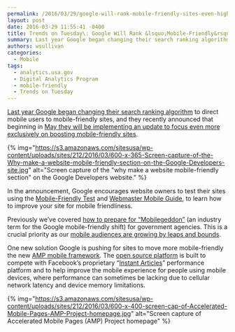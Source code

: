 ```yaml
---
permalink: /2016/03/29/google-will-rank-mobile-friendly-sites-even-higher-beginning-in-may/
layout: post
date: 2016-03-29 11:55:41 -0400
title: Trends on Tuesday\: Google Will Rank &lsquo;Mobile-Friendly&rsquo; Sites Even Higher Beginning in May
summary: Last year Google began changing their search ranking algorithm to direct mobile users to mobile-friendly sites, and they recently announced that beginning in May they will be implementing an update to focus even more exclusively on boosting mobile-friendly sites. {% img=&quot;https\://s3.amazonaws.com/sitesusa/wp-content/uploads/sites/212/2016/03/600-x-365-Screen-capture-of-the-Why-make-a-website-mobile-friendly-section-on-the-Google-Developers-site.jpg&quot; alt=&quot;Screen capture of the &amp;quot;why make a website mobile-friendly section&amp;quot; on the Google Developers
authors: wsullivan
categories:
  - Mobile
tags:
  - analytics.usa.gov
  - Digital Analytics Program
  - mobile-friendly
  - Trends on Tuesday
---
```


[Last year Google began changing their search ranking algorithm](https://www.WHATEVER/2015/03/03/trends-on-tuesday-google-to-implement-mobile-friendly-rankings/) to direct mobile users to mobile-friendly sites, and they recently announced that beginning in [May they will be implementing an update to focus even more exclusively on boosting mobile-friendly sites](https://webmasters.googleblog.com/2016/03/continuing-to-make-web-more-mobile.html).

{% img="https://s3.amazonaws.com/sitesusa/wp-content/uploads/sites/212/2016/03/600-x-365-Screen-capture-of-the-Why-make-a-website-mobile-friendly-section-on-the-Google-Developers-site.jpg" alt="Screen capture of the "why make a website mobile-friendly section" on the Google Developers website." %}

In the announcement, Google encourages website owners to test their sites using the [Mobile-Friendly Test](https://www.google.com/webmasters/tools/mobile-friendly/) and [Webmaster Mobile Guide](https://developers.google.com/webmasters/mobile-sites/), to learn how to improve your site for mobile friendliness.

Previously we’ve covered [how to prepare for “Mobilegeddon”](https://www.WHATEVER/2015/04/15/mobilegeddon-government-edition/) (an industry term for the Google mobile-friendly shift) for government agencies. This is a crucial priority as our [mobile audiences are growing by leaps and bounds](https://www.WHATEVER/2015/10/21/gov-analytics-breakdown-2-mobile-is-bigger-than-ever/).

One new solution Google is pushing for sites to move more mobile-friendly the new [AMP mobile framework](https://www.ampproject.org/). The [open source platform](https://github.com/ampproject/amphtml) is built to compete with Facebook’s proprietary “[Instant Articles](https://www.WHATEVER/2016/02/29/the-content-corner-facebook-expands-access-to-instant-articles/)” performance platform and to help improve the mobile experience for people using mobile devices, where performance can sometimes be lacking due to cellular network latency and device memory limitations.

{% img="https://s3.amazonaws.com/sitesusa/wp-content/uploads/sites/212/2016/03/600-x-400-screen-cap-of-Accelerated-Mobile-Pages-AMP-Project-homepage.jpg" alt="Screen capture of Accelerated Mobile Pages (AMP) Project homepage" %}